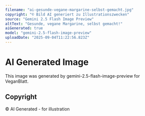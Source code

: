 ```yaml
---
filename: "ai-gesunde-vegane-margarine-selbst-gemacht.jpg"
copyright: "© Bild AI generiert zu Illustrationszwecken"
source: "Gemini 2.5 Flash Image Preview"
altText: "Gesunde, vegane Margarine, selbst gemacht!"
aiGenerated: true
model: "gemini-2.5-flash-image-preview"
uploadDate: "2025-09-04T11:22:56.823Z"
---
```


# AI Generated Image

This image was generated by gemini-2.5-flash-image-preview for VeganBlatt.

## Copyright
© AI Generated - for illustration
